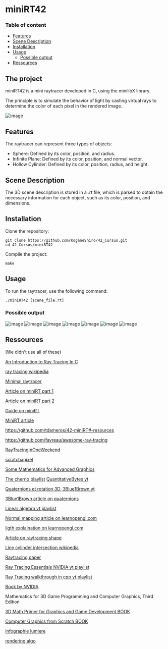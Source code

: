 # miniRT42
### Table of content
- [Features](#features)
- [Scene Description](#scene-description)
- [Installation](#installation)
- [Usage](#usage)
  - [Possible output](#possible-output)
- [Ressources](#ressources)

## The project
miniRT42 is a mini raytracer developed in C, using the minilibX library.

The principle is to simulate the behavior of light by casting virtual rays to determine the color of each pixel in the rendered image.

![image](https://github.com/user-attachments/assets/e451036e-c45b-41d8-9cb8-3261a9a671da)

## Features

The raytracer can represent three types of objects:

-  Sphere: Defined by its color, position, and radius.  
-  Infinite Plane: Defined by its color, position, and normal vector.
-  Hollow Cylinder: Defined by its color, position, radius, and height.

## Scene Description

The 3D scene description is stored in a .rt file, which is parsed to obtain the necessary information for each object, such as its color, position, and dimensions.

## Installation

  Clone the repository:
```
git clone https://github.com/KoganeShiro/42_Cursus.git
cd 42_Cursus/miniRT42
```

Compile the project:

```
make
```

## Usage

To run the raytracer, use the following command:
```
./miniRT42 [scene_file.rt]
```

### Possible output
![image](https://github.com/user-attachments/assets/6df9cc9b-9c9d-4a0f-a660-65e3512fc59c)
![image](https://github.com/user-attachments/assets/2fc79a5d-1a66-495f-b023-c9e604a2ee33)
![image](https://github.com/user-attachments/assets/afbb985c-15f5-4cd9-8346-aebf5293dbec)
![image](https://github.com/user-attachments/assets/1c7872aa-e493-450e-b1e7-c979aad3dd22)
![image](https://github.com/user-attachments/assets/ae50be91-bc8b-4282-acff-4a7d4c9bd7d4)
![image](https://github.com/user-attachments/assets/23d948a5-7414-42bd-ba3e-dab65469b76a)
![image](https://github.com/user-attachments/assets/562fea3e-765c-4f9e-9cac-0c1399ae6f23)


## Ressources
(We didn't use all of these)

[An Introduction to Ray Tracing In C](https://www.jakobmaier.at/posts/raytracing/#top)

[ray tracing wikipedia](https://en.wikipedia.org/wiki/Ray_tracing_(graphics))

[Minimal raytracer](https://medium.com/swlh/a-minimal-raytracer-for-you-to-mess-with-and-learn-from-4502115519cc)


[Article on miniRT part 1](https://medium.com/@iremoztimur07/building-a-minirt-42-project-part-1-ae7a00aebdb9)

[Article on miniRT part 2](https://medium.com/@iremoztimur07/minirt-shading-algorithms-part-2-6c46e6d81fbd)

[Guide on miniRT](https://42-cursus.gitbook.io/guide/rank-04/minirt)

[MiniRT article](https://haglobah.github.io/Mastering-42/holy_graph/miniRT.html)


https://github.com/tdameros/42-miniRT#-resources

https://github.com/favreau/awesome-ray-tracing


[RayTracingInOneWeekend](https://raytracing.github.io/books/RayTracingInOneWeekend.html)

[scratchapixel](https://www.scratchapixel.com/index.html)

[Some Mathematics for Advanced Graphics](https://www.cl.cam.ac.uk/teaching/1999/AGraphHCI/SMAG/node1.html)

[The cherno playlist](https://www.youtube.com/watch?v=FiYDkMZCSF4&list=PLlrATfBNZ98edc5GshdBtREv5asFW3yXl&index=11)
[QuantitativeBytes yt](https://www.youtube.com/@QuantitativeBytes)

[Quaternions et rotation 3D, 3Blue1Brown yt](https://www.youtube.com/watch?v=zjMuIxRvygQ)

[3Blue1Brown article on quaternions](https://eater.net/quaternions)

[Linear algebra yt playlist](https://www.youtube.com/playlist?list=PLZHQObOWTQDPD3MizzM2xVFitgF8hE_ab)


[Normal mapping article on learnopengl.com](https://learnopengl.com/Advanced-Lighting/Normal-Mapping)

[ligth explaination on learnopengl.com](https://learnopengl.com/Lighting/Basic-Lighting)

[Article on raytracing shape](https://hugi.scene.org/online/hugi24/coding%20graphics%20chris%20dragan%20raytracing%20shapes.htm)

[Line cylinder intersection wikipedia](https://en.m.wikipedia.org/wiki/Line-cylinder_intersection)


[Raytracing paper](https://www.doc.ic.ac.uk/~dfg/graphics/graphics2008/GraphicsLecture09.pdf)


[Ray Tracing Essentials NVIDIA yt playlist](https://www.youtube.com/watch?v=gBPNO6ruevk&list=PL5B692fm6--sgm8Uiava0IIvUojjFOCSR)


[Ray Tracing walkthrough in cpp yt playlist](https://www.youtube.com/watch?v=lXlXqUEEJ94&list=PLlrATfBNZ98edc5GshdBtREv5asFW3yXl&index=7)


[Book by NVIDIA](https://www.realtimerendering.com/raytracinggems/)

Mathematics for 3D Game Programming and Computer Graphics, Third Edition

[3D Math Primer for Graphics and Game Development BOOK](https://gamemath.com/book/intro.html)

[Computer Graphics from Scratch BOOK](https://www.gabrielgambetta.com/computer-graphics-from-scratch/)

[infographie lumiere](http://nicolas.janey.free.fr/Physique/Physique.htm)

[rendering algo](https://www.aortiz.me/2018/12/21/CG.html)
